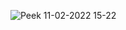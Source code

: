 ![Peek 11-02-2022 15-22](https://user-images.githubusercontent.com/70369997/153608565-81d3f28c-d506-43a5-8639-38152baa134b.gif)

